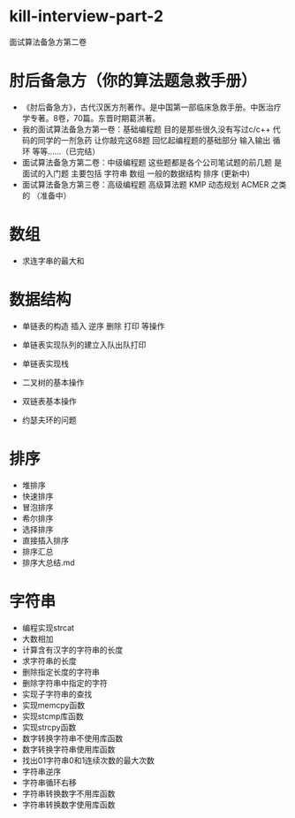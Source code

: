 # kill-interview-part-2
面试算法备急方第二卷

# 肘后备急方（你的算法题急救手册）

* 《肘后备急方》，古代汉医方剂著作。是中国第一部临床急救手册。中医治疗学专著。8卷，70篇。东晋时期葛洪著。
* 我的面试算法备急方第一卷：基础编程题 目的是那些很久没有写过c/c++ 代码的同学的一剂急药 让你敲完这68题 回忆起编程题的基础部分 输入输出 循环 等等……（已完结）
* 面试算法备急方第二卷：中级编程题 这些题都是各个公司笔试题的前几题 是面试的入门题 主要包括 字符串 数组 一般的数据结构 排序 (更新中)
* 面试算法备急方第三卷：高级编程题 高级算法题 KMP 动态规划 ACMER 之类的 （准备中）

# 数组

* 求连字串的最大和

# 数据结构

* 单链表的构造 插入 逆序 删除 打印 等操作

* 单链表实现队列的建立入队出队打印

* 单链表实现栈

* 二叉树的基本操作

* 双链表基本操作

* 约瑟夫环的问题

# 排序

* 堆排序
* 快速排序
* 冒泡排序
* 希尔排序
* 选择排序
* 直接插入排序
* 排序汇总
* 排序大总结.md

# 字符串

* 编程实现strcat
* 大数相加
* 计算含有汉字的字符串的长度
* 求字符串的长度
* 删除指定长度的字符串
* 删除字符串中指定的字符
* 实现子字符串的查找
* 实现memcpy函数
* 实现stcmp库函数
* 实现strcpy函数
* 数字转换字符串不使用库函数
* 数字转换字符串使用库函数
* 找出01字符串0和1连续次数的最大次数
* 字符串逆序
* 字符串循环右移
* 字符串转换数字不用库函数
* 字符串转换数字使用库函数
